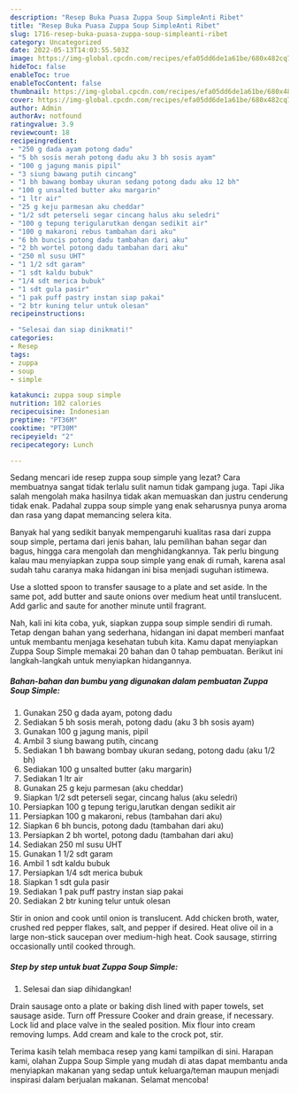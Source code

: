 ```yaml
---
description: "Resep Buka Puasa Zuppa Soup SimpleAnti Ribet"
title: "Resep Buka Puasa Zuppa Soup SimpleAnti Ribet"
slug: 1716-resep-buka-puasa-zuppa-soup-simpleanti-ribet
category: Uncategorized
date: 2022-05-13T14:03:55.503Z
image: https://img-global.cpcdn.com/recipes/efa05dd6de1a61be/680x482cq70/zuppa-soup-simple-foto-resep-utama.jpg
hideToc: false
enableToc: true
enableTocContent: false
thumbnail: https://img-global.cpcdn.com/recipes/efa05dd6de1a61be/680x482cq70/zuppa-soup-simple-foto-resep-utama.jpg
cover: https://img-global.cpcdn.com/recipes/efa05dd6de1a61be/680x482cq70/zuppa-soup-simple-foto-resep-utama.jpg
author: Admin
authorAv: notfound
ratingvalue: 3.9
reviewcount: 18
recipeingredient:
- "250 g dada ayam potong dadu"
- "5 bh sosis merah potong dadu aku 3 bh sosis ayam"
- "100 g jagung manis pipil"
- "3 siung bawang putih cincang"
- "1 bh bawang bombay ukuran sedang potong dadu aku 12 bh"
- "100 g unsalted butter aku margarin"
- "1 ltr air"
- "25 g keju parmesan aku cheddar"
- "1/2 sdt peterseli segar cincang halus aku seledri"
- "100 g tepung terigularutkan dengan sedikit air"
- "100 g makaroni rebus tambahan dari aku"
- "6 bh buncis potong dadu tambahan dari aku"
- "2 bh wortel potong dadu tambahan dari aku"
- "250 ml susu UHT"
- "1 1/2 sdt garam"
- "1 sdt kaldu bubuk"
- "1/4 sdt merica bubuk"
- "1 sdt gula pasir"
- "1 pak puff pastry instan siap pakai"
- "2 btr kuning telur untuk olesan"
recipeinstructions:

- "Selesai dan siap dinikmati!"
categories:
- Resep
tags:
- zuppa
- soup
- simple

katakunci: zuppa soup simple 
nutrition: 102 calories
recipecuisine: Indonesian
preptime: "PT36M"
cooktime: "PT30M"
recipeyield: "2"
recipecategory: Lunch

---
```



Sedang mencari ide resep zuppa soup simple yang lezat? Cara membuatnya sangat tidak terlalu sulit namun tidak gampang juga. Tapi Jika salah mengolah maka hasilnya tidak akan memuaskan dan justru cenderung tidak enak. Padahal zuppa soup simple yang enak seharusnya punya aroma dan rasa yang dapat memancing selera kita.


Banyak hal yang sedikit banyak mempengaruhi kualitas rasa dari zuppa soup simple, pertama dari jenis bahan, lalu pemilihan bahan segar dan bagus, hingga cara mengolah dan menghidangkannya. Tak perlu bingung kalau mau menyiapkan zuppa soup simple yang enak di rumah, karena asal sudah tahu caranya maka hidangan ini bisa menjadi suguhan istimewa.

Use a slotted spoon to transfer sausage to a plate and set aside. In the same pot, add butter and saute onions over medium heat until translucent. Add garlic and saute for another minute until fragrant.


Nah, kali ini kita coba, yuk, siapkan zuppa soup simple sendiri di rumah. Tetap dengan bahan yang sederhana, hidangan ini dapat memberi manfaat untuk membantu menjaga kesehatan tubuh kita. Kamu dapat menyiapkan Zuppa Soup Simple memakai 20 bahan dan 0 tahap pembuatan. Berikut ini langkah-langkah untuk menyiapkan hidangannya.

<!--inarticleads1-->

##### Bahan-bahan dan bumbu yang digunakan dalam pembuatan Zuppa Soup Simple:

1. Gunakan 250 g dada ayam, potong dadu
1. Sediakan 5 bh sosis merah, potong dadu (aku 3 bh sosis ayam)
1. Gunakan 100 g jagung manis, pipil
1. Ambil 3 siung bawang putih, cincang
1. Sediakan 1 bh bawang bombay ukuran sedang, potong dadu (aku 1/2 bh)
1. Sediakan 100 g unsalted butter (aku margarin)
1. Sediakan 1 ltr air
1. Gunakan 25 g keju parmesan (aku cheddar)
1. Siapkan 1/2 sdt peterseli segar, cincang halus (aku seledri)
1. Persiapkan 100 g tepung terigu,larutkan dengan sedikit air
1. Persiapkan 100 g makaroni, rebus (tambahan dari aku)
1. Siapkan 6 bh buncis, potong dadu (tambahan dari aku)
1. Persiapkan 2 bh wortel, potong dadu (tambahan dari aku)
1. Sediakan 250 ml susu UHT
1. Gunakan 1 1/2 sdt garam
1. Ambil 1 sdt kaldu bubuk
1. Persiapkan 1/4 sdt merica bubuk
1. Siapkan 1 sdt gula pasir
1. Sediakan 1 pak puff pastry instan siap pakai
1. Sediakan 2 btr kuning telur untuk olesan


Stir in onion and cook until onion is translucent. Add chicken broth, water, crushed red pepper flakes, salt, and pepper if desired. Heat olive oil in a large non-stick saucepan over medium-high heat. Cook sausage, stirring occasionally until cooked through. 

<!--inarticleads2-->

##### Step by step untuk buat Zuppa Soup Simple:


1. Selesai dan siap dihidangkan!

Drain sausage onto a plate or baking dish lined with paper towels, set sausage aside. Turn off Pressure Cooker and drain grease, if necessary. Lock lid and place valve in the sealed position. Mix flour into cream removing lumps. Add cream and kale to the crock pot, stir. 

Terima kasih telah membaca resep yang kami tampilkan di sini. Harapan kami, olahan Zuppa Soup Simple yang mudah di atas dapat membantu anda menyiapkan makanan yang sedap untuk keluarga/teman maupun menjadi inspirasi dalam berjualan makanan. Selamat mencoba!
